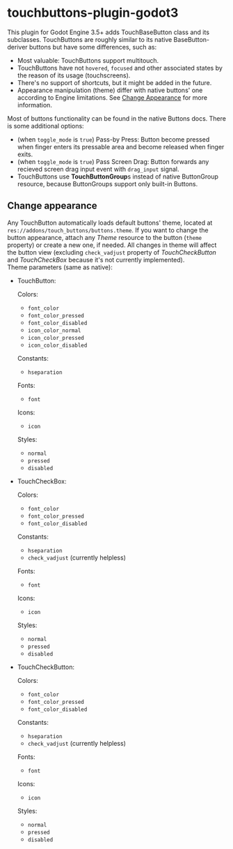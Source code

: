 # touchbuttons-plugin-godot3
This plugin for Godot Engine 3.5+ adds TouchBaseButton class and its subclasses. TouchButtons are roughly similar to its native BaseButton-deriver buttons but have some differences, such as:
- Most valuable: TouchButtons support multitouch.
- TouchButtons have not `hovered`, `focused` and other associated states by the reason of its usage (touchscreens).
- There's no support of shortcuts, but it might be added in the future.
- Appearance manipulation (theme) differ with native buttons' one according to Engine limitations. See [Change Appearance](#change-appearance) for more information.

Most of buttons functionality can be found in the native Buttons docs. There is some additional options:
- (when `toggle_mode` is `true`) Pass-by Press: Button become pressed when finger enters its pressable area and become released when finger exits.
- (when `toggle_mode` is `true`) Pass Screen Drag: Button forwards any recieved screen drag input event with `drag_input` signal.
- TouchButtons use **TouchButtonGroup**s instead of native ButtonGroup resource, because ButtonGroups support only built-in Buttons.

## Change appearance
Any TouchButton automatically loads default buttons' theme, located at `res://addons/touch_buttons/buttons.theme`.
If you want to change the button appearance, attach any *Theme* resource to the button (`theme` property) or create a new one, if needed. All changes in theme will affect the button view (excluding `check_vadjust` property of *TouchCheckButton* and *TouchCheckBox* because it's not currently implemented).
\
Theme parameters (same as native):
- TouchButton:

  Colors:
  - `font_color`
  - `font_color_pressed`
  - `font_color_disabled`
  - `icon_color_normal`
  - `icon_color_pressed`
  - `icon_color_disabled`
  
  Constants:
  - `hseparation`

  Fonts:
  - `font`
  
  Icons:
  - `icon`
  
  Styles:
  - `normal`
  - `pressed`
  - `disabled`

- TouchCheckBox:

  Colors:
  - `font_color`
  - `font_color_pressed`
  - `font_color_disabled`
  
  Constants:
  - `hseparation`
  - `check_vadjust` (currently helpless)

  Fonts:
  - `font`
  
  Icons:
  - `icon`
  
  Styles:
  - `normal`
  - `pressed`
  - `disabled`

- TouchCheckButton:

  Colors:
  - `font_color`
  - `font_color_pressed`
  - `font_color_disabled`
  
  Constants:
  - `hseparation`
  - `check_vadjust` (currently helpless)

  Fonts:
  - `font`
  
  Icons:
  - `icon`
  
  Styles:
  - `normal`
  - `pressed`
  - `disabled`
